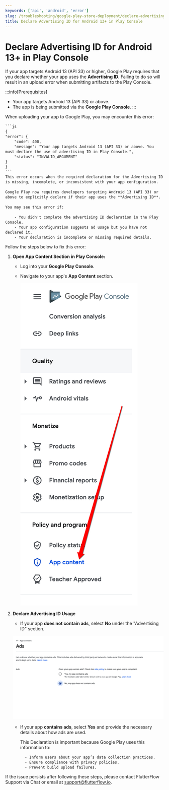 ```yaml
---
keywords: ['api', 'android', 'error']
slug: /troubleshooting/google-play-store-deployment/declare-advertising-id-android-13-play-console
title: Declare Advertising ID for Android 13+ in Play Console
---
```

# Declare Advertising ID for Android 13+ in Play Console

If your app targets Android 13 (API 33) or higher, Google Play requires that you declare whether your app uses the **Advertising ID**. Failing to do so will result in an upload error when submitting artifacts to the Play Console.

:::info[Prerequisites]
- Your app targets Android 13 (API 33) or above.
- The app is being submitted via the **Google Play Console**.
:::

When uploading your app to Google Play, you may encounter this error:

    ```js
    {
    "error": {
        "code": 400,
        "message": "Your app targets Android 13 (API 33) or above. You must declare the use of advertising ID in Play Console.",
        "status": "INVALID_ARGUMENT"
    }
    }
    ```
    This error occurs when the required declaration for the Advertising ID is missing, incomplete, or inconsistent with your app configuration.

    Google Play now requires developers targeting Android 13 (API 33) or above to explicitly declare if their app uses the **Advertising ID**.

    You may see this error if:

        - You didn't complete the advertising ID declaration in the Play Console.
        - Your app configuration suggests ad usage but you have not declared it.
        - Your declaration is incomplete or missing required details.

Follow the steps below to fix this error:

1. **Open App Content Section in Play Console:**

    - Log into your **Google Play Console**.
    - Navigate to your app's **App Content** section.

        ![](../assets/20250430121230522324.png)

2. **Declare Advertising ID Usage**

    - If your app **does not contain ads**, select **No** under the "Advertising ID" section.

    ![](../assets/20250430121230823138.png)

    - If your app **contains ads**, select **Yes** and provide the necessary details about how ads are used.

        This Declaration is important because Google Play uses this information to:

            - Inform users about your app’s data collection practices.
            - Ensure compliance with privacy policies.
            - Prevent build upload failures.


If the issue persists after following these steps, please contact FlutterFlow Support via Chat or email at [support@flutterflow.io](mailto:support@flutterflow.io).

